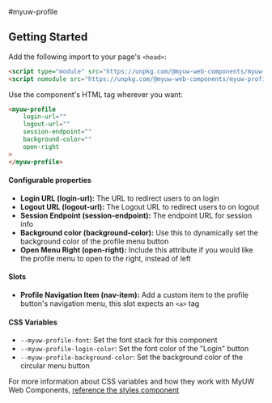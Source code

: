 #myuw-profile

## Getting Started

Add the following import to your page's `<head>`:

```html
<script type="module" src="https://unpkg.com/@myuw-web-components/myuw-profile?module"></script>
<script nomodule src="https://unpkg.com/@myuw-web-components/myuw-profile"></script>
```

Use the component's HTML tag wherever you want:

```HTML
<myuw-profile
    login-url=""
    logout-url=""
    session-endpoint=""
    background-color=""
    open-right
>
</myuw-profile>
```

#### Configurable properties

- **Login URL (login-url):** The URL to redirect users to on login
- **Logout URL (logout-url):** The Logout URL to redirect users to on logout
- **Session Endpoint (session-endpoint):** The endpoint URL for session info
- **Background color (background-color):** Use this to dynamically set the background color of the profile menu button
- **Open Menu Right (open-right):** Include this attribute if you would like the profile menu to open to the right, instead of left

#### Slots

- **Profile Navigation Item (nav-item):** Add a custom item to the profile button's navigation menu, this slot expects an `<a>` tag

#### CSS Variables

- `--myuw-profile-font`: Set the font stack for this component
- `--myuw-profile-login-color`: Set the font color of the "Login" button
- `--myuw-profile-background-color`: Set the background color of the circular menu button

For more information about CSS variables and how they work with MyUW Web Components, [reference the styles component](https://github.com/myuw-web-components/myuw-app-styles "reference the styles component")
